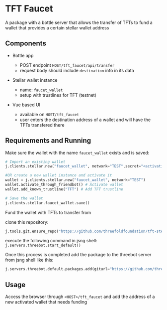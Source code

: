 # TFT Faucet
A package with a bottle server that allows the transfer of TFTs to fund a wallet that provides a certain stellar wallet address

## Components
- Bottle app

    - POST endpoint `HOST/tft_faucet/api/transfer`
    - request body should include `destination` info in its data
- Stellar wallet instance
    - name: `faucet_wallet`
    - setup with trustlines for TFT (testnet)

- Vue based UI
    - available on `HOST/tft_faucet`
    - user enters the destination address of a wallet and will have the TFTs transfered there


## Requirements and Running 

Make sure the wallet with the name `faucet_wallet` exists and is saved:

```python
# Import an existing wallet 
j.clients.stellar.new("faucet_wallet", network="TEST",secret="<activation_secret>")

#OR create a new wallet instance and activate it
wallet = j.clients.stellar.new("faucet_wallet", network="TEST")
wallet.activate_through_friendbot() # Activate wallet
wallet.add_known_trustline("TFT") # Add TFT trustline

# Save the wallet
j.clients.stellar.faucet_wallet.save()
```
Fund the wallet with TFTs to transfer from

clone this repository:

```python
j.tools.git.ensure_repo("https://github.com/threefoldfoundation/tft-stellar.git")
```

execute the following command in jsng shell:
`j.servers.threebot.start_default()`

Once this process is completed add the package to the threebot server from jsng shell like this:

```python
j.servers.threebot.default.packages.add(giturl="https://github.com/threefoldfoundation/tft-stellar/tree/master/ThreeBotPackages/tft_faucet")
```

## Usage
Access the browser through `<HOST>/tft_faucet` and add the address of a new activated wallet that needs funding
